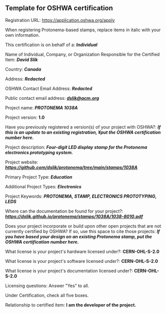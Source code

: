 ## Template for OSHWA certification

Registration URL: https://application.oshwa.org/apply

When registering Protonema-based stamps, replace items in italic with your own information.

This certification is on behalf of a: _**Individual**_

Name of Individual, Company, or Organization Responsible for the Certified Item: _**David Slik**_

Country: _**Canada**_

Address: _**Redacted**_

OSHWA Contact Email Address: _**Redacted**_

Public contact email address: _**dslik@acm.org**_

Project name: _**PROTONEMA 1038A**_

Project version: **1.0**

Have you previously registered a version(s) of your project with OSHWA?: _**If this is an update to an existing registration, ¥put the OSHWA certification number here.**_

Project description: _**Four-digit LED display stamp for the Protonema electronics prototyping system.**_

Project website: _**https://github.com/dslik/protonema/tree/main/stamps/1038A**_

Primary Project Type: _**Education**_

Additional Project Types: _**Electronics**_

Project Keywords: _**PROTONEMA, STAMP, ELECTRONICS PROTOTYPING, LEDS**_

Where can the documentation be found for your project?: _**https://dslik.github.io/protonema/stamps/1038A/1038-8010.pdf**_

Does your project incorporate or build upon other open projects that are not currently certified by OSHWA? If so, use this space to cite those projects: _**If you have based your design on an existing Protonema stamp, put the OSHWA certification number here.**_

What license is your project's hardware licensed under?: **CERN-OHL-S-2.0**

What license is your project's software licensed under?: **CERN-OHL-S-2.0**

What license is your project's documentation licensed under?: **CERN-OHL-S-2.0**

Licensing questions: Answer "Yes" to all.

Under Certification, check all five boxes.

Relationship to certified item: **I am the developer of the project.**
